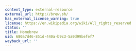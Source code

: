 ```yaml
---
content_type: external-resource
external_url: http://brew.sh/
has_external_license_warning: true
license: https://en.wikipedia.org/wiki/All_rights_reserved
status: ''
title: Homebrew
uid: 680a7d46-851d-440a-b9c3-5a9d99befef7
wayback_url: ''
---
```


